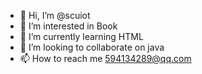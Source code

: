 - 👋 Hi, I’m @scuiot
- 👀 I’m interested in Book
- 🌱 I’m currently learning HTML
- 💞️ I’m looking to collaborate on java
- 📫 How to reach me 594134289@qq.com

<!---
scuiot/scuiot is a ✨ special ✨ repository because its `README.md` (this file) appears on your GitHub profile.
You can click the Preview link to take a look at your changes.
--->
